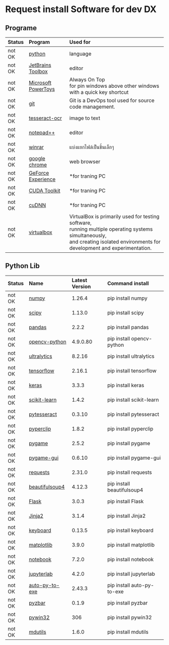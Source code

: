 



# Request install Software for dev DX

## Programe
  

|Status|Program|Used for|
| :--- | :--- | :--- |
|not OK|[python](https://www.python.org/downloads/release/python-31011/)|language|
|not OK|[JetBrains Toolbox](https://www.jetbrains.com/toolbox-app/)|editor|
|not OK|[Microsoft PowerToys](https://learn.microsoft.com/th-th/windows/powertoys/)|Always On Top <br>for pin windows above other windows with a quick key shortcut|
|not OK|[git](https://git-scm.com/download/win/)|Git is a DevOps tool used for source code management.|
|not OK|[tesseract-ocr](https://github.com/UB-Mannheim/tesseract/wiki)|image to text|
|not OK|[notepad++](https://notepad-plus-plus.org/downloads/)|editor|
|not OK|[winrar](https://www.win-rar.com/predownload.html/)|แบ่งแยกไฟล์เป็นชิ้นเล็กๆ|
|not OK|[google chrome](https://www.google.com/intl/th/chrome/)|web browser|
|not OK|[GeForce Experience](https://www.nvidia.com/en-us/geforce/geforce-experience/)|*for traning PC|
|not OK|[CUDA Toolkit](https://developer.nvidia.com/cuda-toolkit-archive/)|*for traning PC|
|not OK|[cuDNN](https://developer.nvidia.com/rdp/cudnn-archive/)|*for traning PC|
|not OK|[virtualbox](https://www.virtualbox.org/wiki/Downloads/)|VirtualBox is primarily used for testing software, <br>running multiple operating systems simultaneously, <br>and creating isolated environments for development and experimentation.|

## Python Lib
  

|Status|Name|Latest Version|Command install|
| :--- | :--- | :--- | :--- |
|not OK|[numpy](https://pypi.org/project/numpy/)|1.26.4|pip install numpy|
|not OK|[scipy](https://pypi.org/project/scipy/)|1.13.0|pip install scipy|
|not OK|[pandas](https://pypi.org/project/pandas/)|2.2.2|pip install pandas|
|not OK|[opencv-python](https://pypi.org/project/opencv-python/)|4.9.0.80|pip install opencv-python|
|not OK|[ultralytics](https://pypi.org/project/ultralytics/)|8.2.16|pip install ultralytics|
|not OK|[tensorflow](https://pypi.org/project/tensorflow/)|2.16.1|pip install tensorflow|
|not OK|[keras](https://pypi.org/project/keras/)|3.3.3|pip install keras|
|not OK|[scikit-learn](https://pypi.org/project/scikit-learn/)|1.4.2|pip install scikit-learn|
|not OK|[pytesseract](https://pypi.org/project/pytesseract/)|0.3.10|pip install pytesseract|
|not OK|[pyperclip](https://pypi.org/project/pyperclip/)|1.8.2|pip install pyperclip|
|not OK|[pygame](https://pypi.org/project/pygame/)|2.5.2|pip install pygame|
|not OK|[pygame-gui](https://pypi.org/project/pygame-gui/)|0.6.10|pip install pygame-gui|
|not OK|[requests](https://pypi.org/project/requests/)|2.31.0|pip install requests|
|not OK|[beautifulsoup4](https://pypi.org/project/beautifulsoup4/)|4.12.3|pip install beautifulsoup4|
|not OK|[Flask](https://pypi.org/project/Flask/)|3.0.3|pip install Flask|
|not OK|[Jinja2](https://pypi.org/project/Jinja2/)|3.1.4|pip install Jinja2|
|not OK|[keyboard](https://pypi.org/project/keyboard/)|0.13.5|pip install keyboard|
|not OK|[matplotlib](https://pypi.org/project/matplotlib/)|3.9.0|pip install matplotlib|
|not OK|[notebook](https://pypi.org/project/notebook/)|7.2.0|pip install notebook|
|not OK|[jupyterlab](https://pypi.org/project/jupyterlab/)|4.2.0|pip install jupyterlab|
|not OK|[auto-py-to-exe](https://pypi.org/project/auto-py-to-exe/)|2.43.3|pip install auto-py-to-exe|
|not OK|[pyzbar](https://pypi.org/project/pyzbar/)|0.1.9|pip install pyzbar|
|not OK|[pywin32](https://pypi.org/project/pywin32/)|306|pip install pywin32|
|not OK|[mdutils](https://pypi.org/project/mdutils/)|1.6.0|pip install mdutils|
